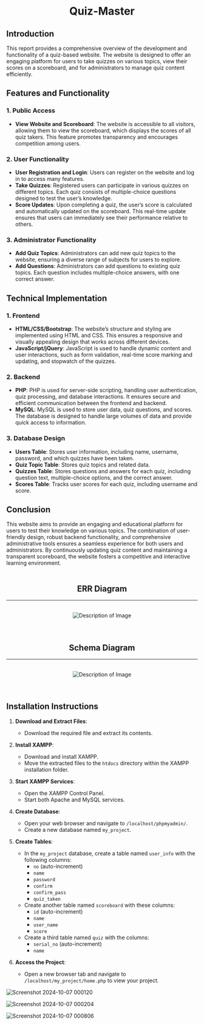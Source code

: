 <div align="center">
  <h1>Quiz-Master</h1>
</div>

## Introduction
This report provides a comprehensive overview of the development and functionality of a quiz-based website. The website is designed to offer an engaging platform for users to take quizzes on various topics, view their scores on a scoreboard, and for administrators to manage quiz content efficiently.

## Features and Functionality

### 1. Public Access
- **View Website and Scoreboard**: The website is accessible to all visitors, allowing them to view the scoreboard, which displays the scores of all quiz takers. This feature promotes transparency and encourages competition among users.

### 2. User Functionality
- **User Registration and Login**: Users can register on the website and log in to access many features.
- **Take Quizzes**: Registered users can participate in various quizzes on different topics. Each quiz consists of multiple-choice questions designed to test the user’s knowledge.
- **Score Updates**: Upon completing a quiz, the user’s score is calculated and automatically updated on the scoreboard. This real-time update ensures that users can immediately see their performance relative to others.

### 3. Administrator Functionality
- **Add Quiz Topics**: Administrators can add new quiz topics to the website, ensuring a diverse range of subjects for users to explore.
- **Add Questions**: Administrators can add questions to existing quiz topics. Each question includes multiple-choice answers, with one correct answer.

## Technical Implementation

### 1. Frontend
- **HTML/CSS/Bootstrap**: The website’s structure and styling are implemented using HTML and CSS. This ensures a responsive and visually appealing design that works across different devices.
- **JavaScript/jQuery**: JavaScript is used to handle dynamic content and user interactions, such as form validation, real-time score marking and updating, and stopwatch of the quizzes.

### 2. Backend
- **PHP**: PHP is used for server-side scripting, handling user authentication, quiz processing, and database interactions. It ensures secure and efficient communication between the frontend and backend.
- **MySQL**: MySQL is used to store user data, quiz questions, and scores. The database is designed to handle large volumes of data and provide quick access to information.

### 3. Database Design
- **Users Table**: Stores user information, including name, username, password, and which quizzes have been taken.
- **Quiz Topic Table**: Stores quiz topics and related data.
- **Quizzes Table**: Stores questions and answers for each quiz, including question text, multiple-choice options, and the correct answer.
- **Scores Table**: Tracks user scores for each quiz, including username and score.

## Conclusion
This website aims to provide an engaging and educational platform for users to test their knowledge on various topics. The combination of user-friendly design, robust backend functionality, and comprehensive administrative tools ensures a seamless experience for both users and administrators. By continuously updating quiz content and maintaining a transparent scoreboard, the website fosters a competitive and interactive learning environment.<br><br>

<div align="center">
  <h2>ERR Diagram</h2>
</div><hr><br>

<div align="center">
  <img src="https://github.com/user-attachments/assets/cd82a79e-ce8b-4f0d-a4bf-b84dc80523b1" alt="Description of Image">
</div><br><br>

<div align="center">
  <h2>Schema Diagram</h2>
</div><hr><br>

<div align="center">
  <img src="https://github.com/user-attachments/assets/6821c599-885c-4cfa-bb1e-dd1382e7248c" alt="Description of Image">
</div><br><br>


## Installation Instructions

1. **Download and Extract Files**:
   - Download the required file and extract its contents.

2. **Install XAMPP**:
   - Download and install XAMPP.
   - Move the extracted files to the `htdocs` directory within the XAMPP installation folder.

3. **Start XAMPP Services**:
   - Open the XAMPP Control Panel.
   - Start both Apache and MySQL services.

4. **Create Database**:
   - Open your web browser and navigate to `/localhost/phpmyadmin/`.
   - Create a new database named `my_project`.

5. **Create Tables**:
   - In the `my_project` database, create a table named `user_info` with the following columns:
     - `no` (auto-increment)
     - `name`
     - `password`
     - `confirm`
     - `confirm_pass`
     - `quiz_taken`
   - Create another table named `scoreboard` with these columns:
     - `id` (auto-increment)
     - `name`
     - `user_name`
     - `score`
   - Create a third table named `quiz` with the columns:
     - `serial_no` (auto-increment)
     - `name`

6. **Access the Project**:
   - Open a new browser tab and navigate to `/localhost/my_project/home.php` to view your project.

![Screenshot 2024-10-07 000120](https://github.com/user-attachments/assets/0f98ca36-6da1-4f1c-8243-42b565ae8a27)

![Screenshot 2024-10-07 000204](https://github.com/user-attachments/assets/20bbd6c3-1c51-4546-94ef-93266a645094)

![Screenshot 2024-10-07 000806](https://github.com/user-attachments/assets/7d1f20a8-0986-44f0-af1e-db2a58281c59)


